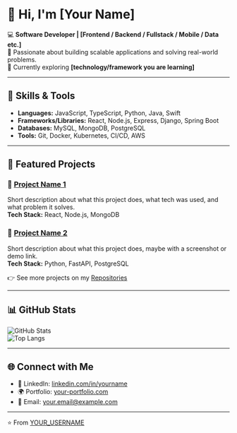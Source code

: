 # 👋 Hi, I'm [Your Name]

💻 **Software Developer | [Frontend / Backend / Fullstack / Mobile / Data etc.]**  
🎯 Passionate about building scalable applications and solving real-world problems.  
🌱 Currently exploring **[technology/framework you are learning]**  

---

## 🚀 Skills & Tools
- **Languages:** JavaScript, TypeScript, Python, Java, Swift  
- **Frameworks/Libraries:** React, Node.js, Express, Django, Spring Boot  
- **Databases:** MySQL, MongoDB, PostgreSQL  
- **Tools:** Git, Docker, Kubernetes, CI/CD, AWS  

---

## 📂 Featured Projects
### 🔹 [Project Name 1](https://github.com/username/project1)
Short description about what this project does, what tech was used, and what problem it solves.  
**Tech Stack:** React, Node.js, MongoDB  

### 🔹 [Project Name 2](https://github.com/username/project2)
Short description about what this project does, maybe with a screenshot or demo link.  
**Tech Stack:** Python, FastAPI, PostgreSQL  

👉 See more projects on my [Repositories](https://github.com/username?tab=repositories)

---

## 📊 GitHub Stats
![GitHub Stats](https://github-readme-stats.vercel.app/api?username=YOUR_USERNAME&show_icons=true&theme=radical)  
![Top Langs](https://github-readme-stats.vercel.app/api/top-langs/?username=YOUR_USERNAME&layout=compact&theme=radical)

---

## 🌐 Connect with Me
- 💼 LinkedIn: [linkedin.com/in/yourname](https://linkedin.com/in/yourname)  
- 🌍 Portfolio: [your-portfolio.com](https://your-portfolio.com)  
- 📧 Email: your.email@example.com  

---
⭐️ From [YOUR_USERNAME](https://github.com/YOUR_USERNAME)
